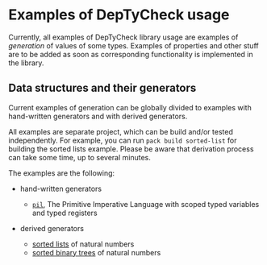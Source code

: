 # Examples of DepTyCheck usage

Currently, all examples of DepTyCheck library usage are examples of *generation* of values of some types.
Examples of properties and other stuff are to be added as soon as corresponding functionality is implemented in the library.

## Data structures and their generators

Current examples of generation can be globally divided to examples with hand-written generators and with derived generators.

All examples are separate project, which can be build and/or tested independently.
For example, you can run `pack build sorted-list` for building the sorted lists example.
Please be aware that derivation process can take some time, up to several minutes.

The examples are the following:

- hand-written generators

  - [`pil`](pil/), The Primitive Imperative Language with scoped typed variables and typed registers

- derived generators

  - [sorted lists](sorted-list/) of natural numbers
  - [sorted binary trees](sorted-tree/) of natural numbers
